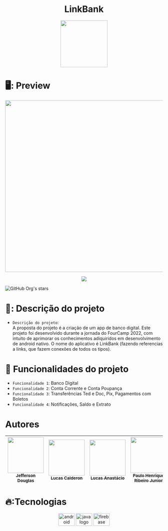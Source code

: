 <h1 align="center"> LinkBank </h1>

<p align="center">
<img src="https://user-images.githubusercontent.com/86518315/195473930-19fea258-8bc7-45fc-923d-e17888605703.png" height="150"/>
</p>



# 🖥️: Preview

<p align="center">
<img src="https://user-images.githubusercontent.com/86518315/195475741-f768c62d-56b2-4690-be0b-aac503b300d6.gif" height="550"/>
</p>





<p align="center">
<img src="http://img.shields.io/static/v1?label=STATUS&message=EM%20DESENVOLVIMENTO&color=GREEN&style=for-the-badge"/>
</p>



![GitHub Org's stars](https://img.shields.io/github/stars/jeffitando?style=social)

# 📁: Descrição do projeto

- `Descrição do projeto`:  
 A proposta do projeto é a criação de um app de banco digital. Este projeto foi desenvolvido durante a jornada do FourCamp 2022, com intuito de aprimorar os conhecimentos adiquiridos em desenvolvimento de android nativo. O nome do aplicativo é LinkBank (fazendo referencias a links, que fazem conexões de todos os tipos).



# :hammer: Funcionalidades do projeto


- `Funcionalidade 1`: Banco Digital
- `Funcionalidade 2`: Conta Corrente e Conta Poupança
- `Funcionalidade 3`: Transferências Ted e Doc, Pix, Pagamentos com Boletos
- `Funcionalidade 4`: Notificações, Saldo e Extrato



# Autores

| [<img src="https://avatars.githubusercontent.com/u/86518315?v=4" width=115><br><sub>Jefferson Douglas</sub>](https://github.com/jeffitando) | [<img src="https://avatars.githubusercontent.com/u/87238842?v=4" width=115><br><sub>Lucas Calderon</sub>](https://github.com/lucas8calderon) |  [<img src="https://avatars.githubusercontent.com/u/80928331?v=4" width=115><br><sub>Lucas Anastácio</sub>](https://github.com/guilhermeonrails) |  [<img src="https://avatars.githubusercontent.com/u/89108756?v=4" width=115><br><sub>Paulo Henrique Ribeiro Junior</sub>](https://github.com/alexfelipe) |
| :---: | :---: | :---: | :---: |

# 🔥:Tecnologias

<div align="center"> 
  <img src="https://cdn.jsdelivr.net/gh/devicons/devicon/icons/android/android-original.svg" height="40" width="52" alt="android logo"  />
  <img src="https://cdn.jsdelivr.net/gh/devicons/devicon/icons/java/java-original.svg" height="40" width="52" alt="java logo"  />  
  <img src="https://cdn.jsdelivr.net/gh/devicons/devicon/icons/firebase/firebase-plain.svg" height="40" width="52" alt="firebase logo"  />
</div>
